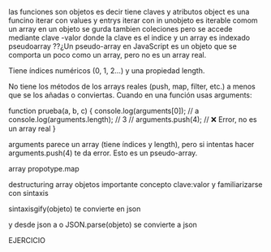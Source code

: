 las funciones son objetos es decir tiene claves y atributos
object es una funcino
iterar con values y entrys 
iterar con in
unobjeto es iterable comom un array
en un objeto se gurda tambien coleciones pero se accede mediante clave -valor donde la clave es el indice
y un array es indexado
pseudoarray ??¿Un pseudo-array en JavaScript es un objeto que se comporta un poco como un array, pero no es un array real.

Tiene índices numéricos (0, 1, 2…) y una propiedad length.

No tiene los métodos de los arrays reales (push, map, filter, etc.) a menos que se los añadas o conviertas.
Cuando en una función usas arguments:

function prueba(a, b, c) {
  console.log(arguments[0]); // a
  console.log(arguments.length); // 3
  // arguments.push(4); // ❌ Error, no es un array real
}


arguments parece un array (tiene índices y length), pero si intentas hacer arguments.push(4) te da error.
Esto es un pseudo-array.

array propotype.map

destructuring array objetos
importante concepto clave:valor y familiarizarse con sintaxis


sintaxisgify(objeto) te convierte en json

y desde json a o
JSON.parse(objeto) se convierte a json

EJERCICIO


